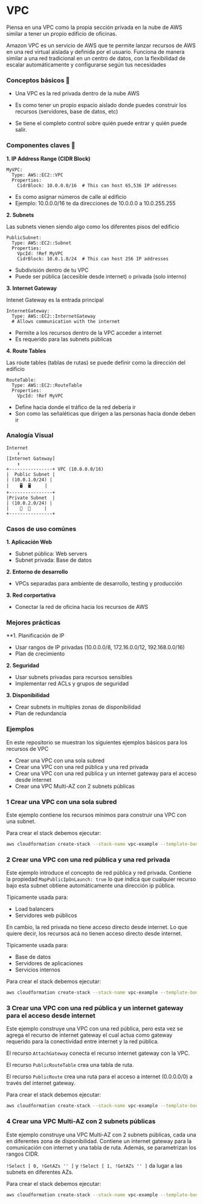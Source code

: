 # VPC

Piensa en una VPC como la propia sección privada en la nube de AWS similar a tener un propio edificio de oficinas.

Amazon VPC es un servicio de AWS que te permite lanzar recursos de AWS en una red virtual aislada y definida por el usuario. Funciona de manera similar a una red tradicional en un centro de datos, con la flexibilidad de escalar automáticamente y configurarse según tus necesidades

### Conceptos básicos 🏢
- Una VPC es la red privada dentro de la nube AWS

- Es como tener un propio espacio aislado donde puedes construir los recursos (servidores, base de datos, etc)

- Se tiene el completo control sobre quién puede entrar y quién puede salir.

### Componentes claves 🔑

**1. IP Address Range (CIDR Block)**

```
MyVPC:
  Type: AWS::EC2::VPC
  Properties:
    CidrBlock: 10.0.0.0/16  # This can host 65,536 IP addresses
```
- Es como asignar números de calle al edificio
- Ejemplo: 10.0.0.0/16 te da direcciones de 10.0.0.0 a 10.0.255.255

**2. Subnets**

Las subnets vienen siendo algo como los diferentes pisos del edificio

```
PublicSubnet:
  Type: AWS::EC2::Subnet
  Properties:
    VpcId: !Ref MyVPC
    CidrBlock: 10.0.1.0/24  # This can host 256 IP addresses
```

- Subdivisión dentro de tu VPC
- Puede ser pública (accesible desde internet) o privada (solo interno)

**3. Internet Gateway** 

Intenet Gateway es la entrada principal

```
InternetGateway:
  Type: AWS::EC2::InternetGateway
  # Allows communication with the internet
```

- Permite a los recursos dentro de la VPC acceder a internet
- Es requerido para las subnets públicas

**4. Route Tables**

Las route tables (tablas de rutas) se puede definir como la dirección del edificio

```
RouteTable:
  Type: AWS::EC2::RouteTable
  Properties:
    VpcId: !Ref MyVPC
```

- Define hacia donde el tráfico de la red debería ir
- Son como las señaléticas que dirigen a las personas hacia donde deben ir

### Analogía Visual

```
Internet
    ↕️
[Internet Gateway]
    ↕️
+----------------+ VPC (10.0.0.0/16)
|  Public Subnet |
| (10.0.1.0/24) |
|    🖥️  🖥️     |
+----------------+
|Private Subnet  |
| (10.0.2.0/24) |
|    💾  💾     |
+----------------+
```

### Casos de uso comúnes

**1. Aplicación Web**

- Subnet pública: Web servers
- Subnet privada: Base de datos

**2. Entorno de desarrollo**

- VPCs separadas para ambiente de desarrollo, testing y producción

**3. Red corportativa**

- Conectar la red de oficina hacia los recursos de AWS

### Mejores prácticas

**1. Planificación de IP

- Usar rangos de IP privadas (10.0.0.0/8, 172.16.0.0/12, 192.168.0.0/16)
- Plan de crecimiento

**2. Seguridad**

- Usar subnets privadas para recursos sensibles
- Implementar red ACLs y grupos de seguridad

**3. Disponibilidad**

- Crear subnets in multiples zonas de disponibilidad
- Plan de redundancia

### Ejemplos

En este repositorio se muestran los siguientes ejemplos básicos para los recursos de VPC

- Crear una VPC con una sola subred
- Crear una VPC con una red pública y una red privada
- Crear una VPC con una red pública y un internet gateway para el acceso desde internet
- Crear una VPC Multi-AZ con 2 subnets públicas

### 1 Crear una VPC con una sola subred

Este ejemplo contiene los recursos mínimos para construir una VPC con una subnet.

Para crear el stack debemos ejecutar:

```bash
aws cloudformation create-stack --stack-name vpc-example --template-body file://VPC/01_vpc_base.yml
```

### 2 Crear una VPC con una red pública y una red privada

Este ejemplo introduce el concepto de red pública y red privada. Contiene la propiedad `MapPublicIpOnLaunch: true` lo que indica que cualquier recurso bajo esta subnet obtiene automáticamente una dirección ip pública.

Típicamente usada para:
- Load balancers
- Servidores web públicos

En cambio, la red privada no tiene acceso directo desde internet. Lo que quiere decir, los recursos acá no tienen acceso directo desde internet.

Típicamente usada para:
- Base de datos
- Servidores de aplicaciones
- Servicios internos

Para crear el stack debemos ejecutar:

```bash
aws cloudformation create-stack --stack-name vpc-example --template-body file://VPC/02_vpc_base.yml
```
### 3 Crear una VPC con una red pública y un internet gateway para el acceso desde internet

Este ejemplo construye una VPC con una red pública, pero esta vez se agrega el recurso de internet gateway el cual actua como gateway requerido para la conectividad entre internet y la red pública.

El recurso `AttachGateway` conecta el recurso internet gateway con la VPC.

El recurso `PublicRouteTable` crea una tabla de ruta.

El recurso `PublicRoute` crea una ruta para el acceso a internet (0.0.0.0/0) a través del internet gateway.

Para crear el stack debemos ejecutar:

```bash
aws cloudformation create-stack --stack-name vpc-example --template-body file://VPC/03_vpc_base.yml
```

### 4 Crear una VPC Multi-AZ con 2 subnets públicas

Este ejemplo construye una VPC Multi-AZ con 2 subnets públicas, cada una en diferentes zona de disponibilidad. Contiene un internet gateway para la comunicación con internet y una tabla de ruta. Además, se parametrizan los rangos CIDR.

`!Select [ 0, !GetAZs '' ]` y `!Select [ 1, !GetAZs '' ]` da lugar a las subnets en diferentes AZs.

Para crear el stack debemos ejecutar:

```bash
aws cloudformation create-stack --stack-name vpc-example --template-body file://VPC/04_vpc_base.yml
```